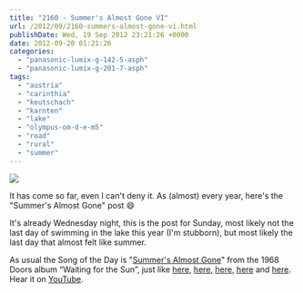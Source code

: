 ```yaml
---
title: "2160 - Summer's Almost Gone VI"
url: /2012/09/2160-summers-almost-gone-vi.html
publishDate: Wed, 19 Sep 2012 23:21:26 +0000
date: 2012-09-20 01:21:26
categories: 
  - "panasonic-lumix-g-142-5-asph"
  - "panasonic-lumix-g-201-7-asph"
tags: 
  - "austria"
  - "carinthia"
  - "keutschach"
  - "karnten"
  - "lake"
  - "olympus-om-d-e-m5"
  - "road"
  - "rural"
  - "summer"
---
```

<a target="_blank" href="https://d25zfm9zpd7gm5.cloudfront.net/1200x1200/2012/20120916_164901_lr.jpg"><img src="https://d25zfm9zpd7gm5.cloudfront.net/0600x0600/2012/20120916_164901_lr.jpg" /></a>

It has come so far, even I can't deny it. As (almost) every year, here's the "Summer's Almost Gone" post 😄

<a target="_blank" href="https://d25zfm9zpd7gm5.cloudfront.net/1200x1200/2012/20120916_171809_lr.jpg"><img style="margin: 0pt 10px 0pt 0px; float: left;" src="https://d25zfm9zpd7gm5.cloudfront.net/0150x0150/2012/20120916_171809_lr.jpg" alt="" border="0" /></a> It's already Wednesday night, this is the post for Sunday, most likely not the last day of swimming in the lake this year (I'm stubborn), but most likely the last day that almost felt like summer.

 As usual the Song of the Day is "<a target="_blank" href="http://www.lyricsmode.com/lyrics/d/doors/summers_almost_gone.html">Summer's Almost Gone</a>" from the 1968 Doors album “Waiting for the Sun”, just like <a href="/2011/09/1799-summers-almost-gone-v.html" target="_blank">here</a>, <a href="/2010/09/1433-summers-almost-gone-iv.html" target="_blank">here</a>, <a target="_blank" href="/2009/09/1072-summers-almost-gone-iii.html">here</a>, <a target="_blank" href="/2008/09/699-summers-almost-gone-ii.html">here</a> and <a target="_blank" href="/2007/09/344-summers-almost-gone.html">here</a>. Hear it on <a target="_blank" href="http://www.youtube.com/watch?v=DcEAI5p-wUg">YouTube</a>.

